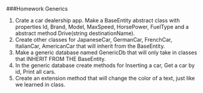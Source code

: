 ###Homework Generics
1. Crate a car dealership app. Make a BaseEntity abstract class with properties Id, Brand, Model, MaxSpeed, HorsePower, FuelType and a abstract method Drive(string destinationName).
2. Create other classes for JapaneseCar, GermanCar, FrenchCar, ItalianCar, AmericanCar that will inherit from the BaseEntity.
3. Make a generic database named GenericDb that will only take in classes that INHERIT FROM THE BaseEntity.
4. In the generic database create methods for Inserting a car, Get a car by id, Print all cars.
5. Create an extension method that will change the color of a text, just like we learned in class.